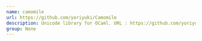 ```yaml
---
name: camomile
url: https://github.com/yoriyuki/Camomile
description: Unicode library for OCaml. URL : https://github.com/yoriyuki/Camomile Groups : None
group: None
---
```

